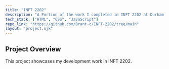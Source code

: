 ```yaml
---
title: "INFT 2202"
description: "A Portion of the work I completed in INFT 2202 at Durham College"
tech_stack: ["HTML", "CSS", "JavaScript"]
repo_link: "https://github.com/Brant-c/INFT-2202/tree/main"
layout: "project.njk"
---
```


## Project Overview
This project showcases my development work in INFT 2202.
